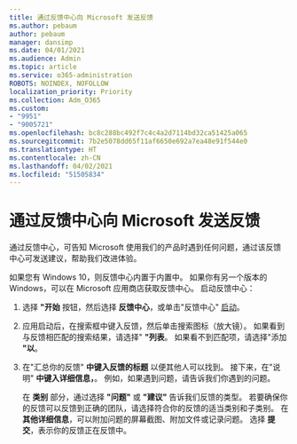 ```yaml
---
title: 通过反馈中心向 Microsoft 发送反馈
ms.author: pebaum
author: pebaum
manager: dansimp
ms.date: 04/01/2021
ms.audience: Admin
ms.topic: article
ms.service: o365-administration
ROBOTS: NOINDEX, NOFOLLOW
localization_priority: Priority
ms.collection: Adm_O365
ms.custom:
- "9951"
- "9005721"
ms.openlocfilehash: bc8c288bc492f7c4c4a2d7114bd32ca51425a065
ms.sourcegitcommit: 7b2e5078dd65f11af6650e692a7ea48e91f544e0
ms.translationtype: HT
ms.contentlocale: zh-CN
ms.lasthandoff: 04/02/2021
ms.locfileid: "51505834"
---
```

# <a name="send-feedback-to-microsoft-with-feedback-hub"></a>通过反馈中心向 Microsoft 发送反馈

通过反馈中心，可告知 Microsoft 使用我们的产品时遇到任何问题，通过该反馈中心可发送建议，帮助我们改进体验。

如果您有 Windows 10，则反馈中心内置于内置中。 如果你有另一个版本的 Windows，可以在 Microsoft 应用商店获取反馈中心。 启动反馈中心： 

1. 选择 **"开始** 按钮，然后选择 **反馈中心**，或单击"反馈中心" [启动](feedback-hub://)。

1. 应用启动后，在搜索框中键入反馈，然后单击搜索图标（放大镜）。 如果看到与反馈相匹配的搜索结果，请选择" **"列表**。 如果看不到匹配项，请选择"添加 **"以**。

1. 在"汇总你的反馈" **中键入反馈的标题** 以便其他人可以找到。 接下来，在"说明" **中键入详细信息，**。 例如，如果遇到问题，请告诉我们你遇到的问题。

    在 **类别** 部分，通过选择 **"问题"** 或 **"建议"** 告诉我们反馈的类型。 若要确保你的反馈可以反馈到正确的团队，请选择符合你的反馈的适当类别和子类别。 在 **其他详细信息**，可以附加问题的屏幕截图、附加文件或记录问题。 选择 **提交**，表示你的反馈正在反馈中。


